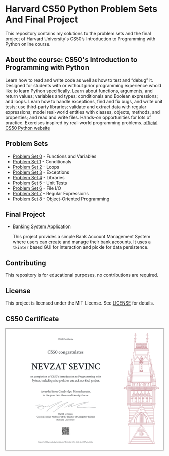 # Harvard CS50 Python Problem Sets And Final Project

This repository contains my solutions to the problem sets and the final project of Harvard University's CS50’s Introduction to Programming with Python online course.

## About the course: CS50's Introduction to Programming with Python
Learn how to read and write code as well as how to test and “debug” it. Designed for students with or without prior programming experience who’d like to learn Python specifically. Learn about functions, arguments, and return values; variables and types; conditionals and Boolean expressions; and loops. Learn how to handle exceptions, find and fix bugs, and write unit tests; use third-party libraries; validate and extract data with regular expressions; model real-world entities with classes, objects, methods, and properties; and read and write files. Hands-on opportunities for lots of practice. Exercises inspired by real-world programming problems. [official CS50 Python website](https://cs50.harvard.edu/python/2022/)

## Problem Sets
- [Problem Set 0](./problem_set_0) - Functions and Variables
- [Problem Set 1](./problem_set_1) - Conditionals
- [Problem Set 2](./problem_set_2) - Loops
- [Problem Set 3](./problem_set_3) - Exceptions
- [Problem Set 4](./problem_set_4) - Libraries
- [Problem Set 5](./problem_set_5) - Unit Tests
- [Problem Set 6](./problem_set_6) - File I/O
- [Problem Set 7](./problem_set_7) - Regular Expressions
- [Problem Set 8](./problem_set_8) - Object-Oriented Programming

## Final Project
- [Banking System Application](./final_project)
  
    This project provides a simple Bank Account Management System where users can create and manage their bank accounts. It uses a `tkinter` based GUI for interaction and pickle for data persistence.

## Contributing
This repository is for educational purposes, no contributions are required.

## License
This project is licensed under the MIT License. See [LICENSE](./LICENSE) for details.

## CS50 Certificate
![Alt text](CS50P.png "CS50 Certificate")
